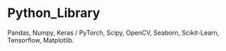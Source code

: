 # Python_Library
Pandas, Numpy, Keras / PyTorch, Scipy, OpenCV, Seaborn, Scikit-Learn, Tensorflow, Matplotlib.
